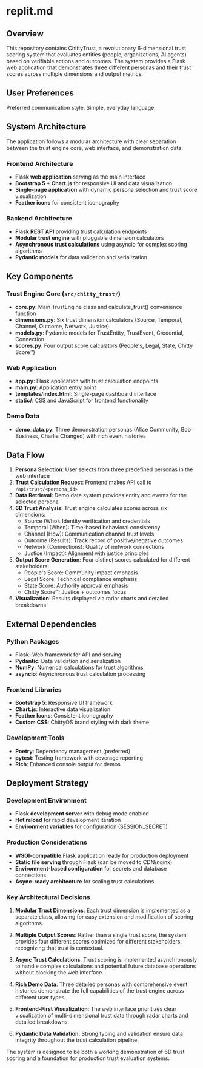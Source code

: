 # replit.md

## Overview

This repository contains ChittyTrust, a revolutionary 6-dimensional trust scoring system that evaluates entities (people, organizations, AI agents) based on verifiable actions and outcomes. The system provides a Flask web application that demonstrates three different personas and their trust scores across multiple dimensions and output metrics.

## User Preferences

Preferred communication style: Simple, everyday language.

## System Architecture

The application follows a modular architecture with clear separation between the trust engine core, web interface, and demonstration data:

### Frontend Architecture
- **Flask web application** serving as the main interface
- **Bootstrap 5 + Chart.js** for responsive UI and data visualization
- **Single-page application** with dynamic persona selection and trust score visualization
- **Feather icons** for consistent iconography

### Backend Architecture
- **Flask REST API** providing trust calculation endpoints
- **Modular trust engine** with pluggable dimension calculators
- **Asynchronous trust calculations** using asyncio for complex scoring algorithms
- **Pydantic models** for data validation and serialization

## Key Components

### Trust Engine Core (`src/chitty_trust/`)
- **core.py**: Main TrustEngine class and calculate_trust() convenience function
- **dimensions.py**: Six trust dimension calculators (Source, Temporal, Channel, Outcome, Network, Justice)
- **models.py**: Pydantic models for TrustEntity, TrustEvent, Credential, Connection
- **scores.py**: Four output score calculators (People's, Legal, State, Chitty Score™)

### Web Application
- **app.py**: Flask application with trust calculation endpoints
- **main.py**: Application entry point
- **templates/index.html**: Single-page dashboard interface
- **static/**: CSS and JavaScript for frontend functionality

### Demo Data
- **demo_data.py**: Three demonstration personas (Alice Community, Bob Business, Charlie Changed) with rich event histories

## Data Flow

1. **Persona Selection**: User selects from three predefined personas in the web interface
2. **Trust Calculation Request**: Frontend makes API call to `/api/trust/<persona_id>`
3. **Data Retrieval**: Demo data system provides entity and events for the selected persona
4. **6D Trust Analysis**: Trust engine calculates scores across six dimensions:
   - Source (Who): Identity verification and credentials
   - Temporal (When): Time-based behavioral consistency
   - Channel (How): Communication channel trust levels
   - Outcome (Results): Track record of positive/negative outcomes
   - Network (Connections): Quality of network connections
   - Justice (Impact): Alignment with justice principles
5. **Output Score Generation**: Four distinct scores calculated for different stakeholders:
   - People's Score: Community impact emphasis
   - Legal Score: Technical compliance emphasis
   - State Score: Authority approval emphasis
   - Chitty Score™: Justice + outcomes focus
6. **Visualization**: Results displayed via radar charts and detailed breakdowns

## External Dependencies

### Python Packages
- **Flask**: Web framework for API and serving
- **Pydantic**: Data validation and serialization
- **NumPy**: Numerical calculations for trust algorithms
- **asyncio**: Asynchronous trust calculation processing

### Frontend Libraries
- **Bootstrap 5**: Responsive UI framework
- **Chart.js**: Interactive data visualization
- **Feather Icons**: Consistent iconography
- **Custom CSS**: ChittyOS brand styling with dark theme

### Development Tools
- **Poetry**: Dependency management (preferred)
- **pytest**: Testing framework with coverage reporting
- **Rich**: Enhanced console output for demos

## Deployment Strategy

### Development Environment
- **Flask development server** with debug mode enabled
- **Hot reload** for rapid development iteration
- **Environment variables** for configuration (SESSION_SECRET)

### Production Considerations
- **WSGI-compatible** Flask application ready for production deployment
- **Static file serving** through Flask (can be moved to CDN/nginx)
- **Environment-based configuration** for secrets and database connections
- **Async-ready architecture** for scaling trust calculations

### Key Architectural Decisions

1. **Modular Trust Dimensions**: Each trust dimension is implemented as a separate class, allowing for easy extension and modification of scoring algorithms.

2. **Multiple Output Scores**: Rather than a single trust score, the system provides four different scores optimized for different stakeholders, recognizing that trust is contextual.

3. **Async Trust Calculations**: Trust scoring is implemented asynchronously to handle complex calculations and potential future database operations without blocking the web interface.

4. **Rich Demo Data**: Three detailed personas with comprehensive event histories demonstrate the full capabilities of the trust engine across different user types.

5. **Frontend-First Visualization**: The web interface prioritizes clear visualization of multi-dimensional trust data through radar charts and detailed breakdowns.

6. **Pydantic Data Validation**: Strong typing and validation ensure data integrity throughout the trust calculation pipeline.

The system is designed to be both a working demonstration of 6D trust scoring and a foundation for production trust evaluation systems.